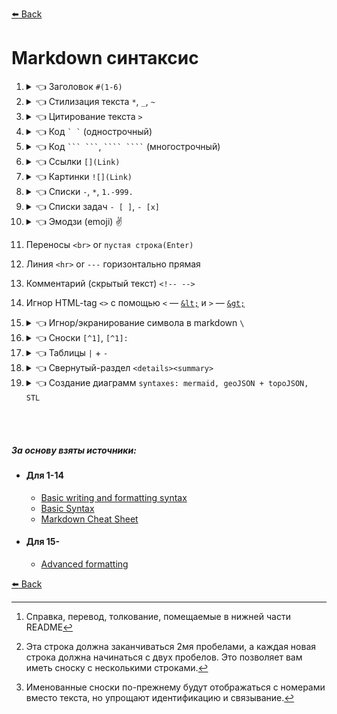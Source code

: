 [:arrow_left: Back](https://github.com/Awake-coding/cheat-sheets)

# Markdown синтаксис



1. <details><summary>👈 Заголовок <code>#(1-6)</code></summary><p>

      - # h1 `#`
      - ## h2 `##`
      - ### h3 - h6
    </p><hr></details>



2. <details><summary>👈 Стилизация текста <code>*</code>, <code>_</code>, <code>~</code></summary><p>

      | Синтаксис | Результат                       |
      | ---       | ---                             |
      | `** **`   | **Жирный** vs Обычный           |
      | `* *`     | *Курсив* vs Обычный             |
      | `**_ _**` | **Жирный и _вложенный курсив_** |
      | `*** ***` | ***Все жирным и курсивом***     |
      | `~~ ~~`   | ~~Зачеркнутый~~                 |
    </p><hr></details>



3. <details><summary>👈 Цитирование текста <code>></code></summary><p>

      - `<blockquote> </blockquote>`
      - ![quote](img/quote.jpg)

      - >    Цитата
        >>   Цитата
        >>>  Цитата
        >>>> Цитата
    </p><hr></details>



4. <details><summary>👈 Код <code>` `</code> (однострочный)</summary><p>

      - <code>\` \`</code>
      - `<code> </code>`
    </p><hr></details>



5. <details><summary>👈 Код <code>``` ```</code>, <code>```` ````</code> (многострочный)</summary><p>

    1. ` ``` ``` `
    2. ` ```` ```` ` (4шт <code>`</code> даст возможность отобразить <code>```</code> тройные обратные кавычки)
    3. `<pre><code> </code></pre>` <br><br>

    - Не указан язык
      ```
      document.querySelector('div');
      ```
    - Указан язык JS ([Подсветка синтаксиса языка](https://github.com/github/linguist/blob/master/vendor/README.md))
      ```JS
      document.querySelector('div');
      ```
      ````
      👆```JS
        document.querySelector('div');
      ```
      ````
    </p><hr></details>



6. <details><summary>👈 Ссылки <code>[](Link)</code></summary><p>

    - `[title](Link)`
    - `<a href=""> </a>`
    - Ссылка на репозиторий ['cheat-sheets'](https://github.com/Awake-coding/cheat-sheets)
      - `['cheat-sheets'](https://github.com/Awake-coding/cheat-sheets)`
    - Ссылки на разделы
      - <img width="220px" alt="link__h1-h6" title="" src="img/link__h1-h6.jpg">
    - Относительные ссылки
      - `[LICENSE watch file](LICENSE.md)`
    </p><hr></details>



7. <details><summary>👈 Картинки <code>![](Link)</code></summary><p>

    - <img width="70px" alt="Octocat" title="Octocat" src="https://myoctocat.com/assets/images/base-octocat.svg">

      ```html
        <img width="px" alt="" title="" src="">
      ```
    - ```markdown
      ![Octocat](https://myoctocat.com/assets/images/base-octocat.svg)
      ```
    - Совет: Если вы хотите отобразить изображение, которое находится в вашем репозитории, вы должны использовать относительные ссылки `/assets/images/electrocat.png`
    - Темы, в которой показано изображение:
        - Тему можно задать, в которой будет показано изображение, добавив `#gh-dark-mode-only` или `#gh-light-mode-only` в конец URL-адреса изображения в Markdown.
          - Темная тема
          ```markdown
          ![Title-for-Dark](https://github.com/github-light.png#gh-dark-mode-only)
          ```
          - Светлая тема
          ```markdown
          ![Title-for-Light](https://github.com/github-dark.png#gh-light-mode-only)
          ```
    </p><hr></details>



8. <details><summary>👈 Списки <code>-</code>, <code>*</code>, <code>1.-999.</code></summary><p>

    - `- Text` Неупорядоченный список
        - в начале строки поставить `-` или `*`
          - Иногда делать 1 пустую строку перед списком, что бы он заработал
    - `1. Text` Упорядоченный список
        - в начале строки поставить любое число
          - Иногда делать 1 пустую строку перед списком, что бы он заработал
    - Вложенные списки
        ```
        - Пункт списка
            - Пункт вложенного списка
        👆👆 2 таба для вложенного списка
        ```
    1. 1.1 ————— `1. 1.1`
        1. 1.2 ——— `1. 1.2`
            1. 1.3 — `1. 1.3`
            1. 2.3 — `1. 2.3`
        1. 2.2 ——— `1. 2.2`
    </p><hr></details>



9. <details><summary>👈 Списки задач <code>- [ ]</code>, <code>- [x]</code></summary><p>

    - [x] — `- [x]` выполнено
    - [ ] — `- [ ]` задача
    - Если начало текста такого списка `(`, то писать так `- [ ] \() Text`
    </p><hr></details>



10. <details><summary>👈 Эмодзи (emoji) ✌️</summary><p>

    - Всё эмодзи тут [`Emoji - шпаргалка`](https://github.com/ikatyang/emoji-cheat-sheet/blob/master/README.md)
      - [Эмоции](https://github.com/ikatyang/emoji-cheat-sheet/blob/master/README.md#emotion) :speech_balloon: :left_speech_bubble: :blue_heart: :yellow_heart: и тд
      - [Жесты рук, тела](https://github.com/ikatyang/emoji-cheat-sheet/blob/master/README.md#hand-fingers-open) :point_right: :point_left: :point_up_2: :point_down: :wave: :vulcan_salute: :ok_hand: :v: :+1: :-1: :muscle: :eye:
      - [Еда](https://github.com/ikatyang/emoji-cheat-sheet/blob/master/README.md#food-fruit) :banana: :peach: :carrot:
      - [Глобус, карта, здания](https://github.com/ikatyang/emoji-cheat-sheet/blob/master/README.md#place-map) :earth_africa: :globe_with_meridians: :world_map:
      - [Время](https://github.com/ikatyang/emoji-cheat-sheet/blob/master/README.md#time) :hourglass: :alarm_clock:
      - [Погода](https://github.com/ikatyang/emoji-cheat-sheet/blob/master/README.md#time) :fire: :star: :zap: :high_brightness: :sun_with_face:
      - [Деятельность](https://github.com/ikatyang/emoji-cheat-sheet/blob/master/README.md#activities) :dart: :diamonds: :balloon: :trophy: :video_game: :ribbon:
      - [Объекты](https://github.com/ikatyang/emoji-cheat-sheet/blob/master/README.md#objects) :phone: :telephone_receiver: :gem: :desktop_computer: :loud_sound: :floppy_disk: :movie_camera: :camera: :mortar_board: :musical_note: :mag: :mag_right: :cd: :dvd: :crown: :bell:
      - [Книга, деньги, почта, писать](https://github.com/ikatyang/emoji-cheat-sheet/blob/master/README.md#book-paper) :memo: :page_facing_up: :receipt: :green_book: :label: :chart: :moneybag: :envelope: :pencil2:
      - [Офис](https://github.com/ikatyang/emoji-cheat-sheet/blob/master/README.md#office) :open_file_folder: :clipboard: :pushpin: :calendar: :chart_with_upwards_trend: :scissors: :wastebasket:
      - [Замки](https://github.com/ikatyang/emoji-cheat-sheet/blob/master/README.md#lock) :lock:
      - [Инструмент...](https://github.com/ikatyang/emoji-cheat-sheet/blob/master/README.md#tool) :hammer: :wrench: :hammer_and_wrench: :gear: :link: :drop_of_blood: :shopping_cart:
      - [Символы](https://github.com/ikatyang/emoji-cheat-sheet/blob/master/README.md#symbols) :warning: :exclamation: :o: :no_entry: :x: :heavy_check_mark: :white_check_mark: :arrow_right: :arrow_left: :arrow_up: :arrow_down: :arrow_heading_down: :arrow_forward: :arrow_backward: :one: :two: :information_source: :high_brightness: :heavy_plus_sign: :heavy_minus_sign: :fleur_de_lis:
      - [Геометрические](https://github.com/ikatyang/emoji-cheat-sheet/blob/master/README.md#geometric) :radio_button: :green_circle: :red_circle: :orange_circle: :yellow_circle: :black_circle: :large_orange_diamond: :small_orange_diamond: :triangular_flag_on_post:
    </p><hr></details>



11. Переносы `<br>` or `пустая строка(Enter)`



12. Линия `<hr>` or `---` горизонтально прямая



13. Комментарий (скрытый текст) `<!-- -->`



14. Игнор HTML-tag `<>` с помощью `<` — [`&lt;`](https://www.w3schools.com/html/html_entities.asp#:~:text=less%20than-,%26lt%3B) и `>` — [`&gt;`](https://www.w3schools.com/html/html_entities.asp#:~:text=greater%20than-,%26gt%3B)



15. <details><summary>👈 Игнор/экранирование символа в markdown <code>\</code></summary><p>

    - Пример:
        - k и *k* `k и *k*`
        - k и \*k\* `k и \*k\*`
    </p><hr></details>



16. <details><summary>👈 Сноски <code>[^1]</code>, <code>[^1]:</code></summary><p>

    - Простая сноска[^1].
    [^1]: Справка, перевод, толкование, помещаемые в нижней части README

    - Сноска может состоять из нескольких строк[^2].
      [^2]: Эта строка должна заканчиваться 2мя пробелами, а каждая новая строка должна начинаться с двух пробелов.
        Это позволяет вам иметь сноску с несколькими строками.

    - Можно использовать слова в названии сноски, чтобы лучше соответствовать контексту[^note].
    [^note]:
        Именованные сноски по-прежнему будут отображаться с номерами вместо текста, но упрощают идентификацию и связывание.

    - ```
      - Простая сноска[^1].
      [^1]: Справка, перевод, толкование, помещаемые в нижней части README

      - Сноска может состоять из нескольких строк[^2].
      [^2]: Эта строка должна заканчиваться 2мя пробелами, а каждая новая строка должна начинаться с двух пробелов.
        Это позволяет вам иметь сноску с несколькими строками.

      - Можно использовать слова в названии сноски, чтобы лучше соответствовать контексту[^note].
      [^note]:
          Именованные сноски по-прежнему будут отображаться с номерами вместо текста, но упрощают идентификацию и связывание.
      ```

    - ❗ `[^1]:` Текст сноски можно располагать где угодно внизу, после предложения со сноской `[^1]`
    </p><hr></details>



17. <details><summary>👈 Таблицы <code>|</code> + <code>-</code></summary><p>

    - <table>
        <thead align="center">
          <tr> <th>Header</th> <th>Header</th> </tr>
        </thead>
        <tbody>
          <tr> <td>Content Cell</td> <td>Content Cell</td> </tr>
          <tr> <td>Content Cell</td> <td>Content Cell</td> </tr>
        </tbody>
      </table>

                  OR Markdown
      ```
      | Header        | Header        |
      | ---           | ---           |
      | Content Cell  | Content Cell  |
      | Content Cell  | Content Cell  |
      ```

                  OR Html
      ```html
      <table>
        <thead align="center">
          <tr> <th>Header</th> <th>Header</th> </tr>
        </thead>
        <tbody>
          <tr> <td>Content Cell</td> <td>Content Cell</td> </tr>
          <tr> <td>Content Cell</td> <td>Content Cell</td> </tr>
        </tbody>
      </table>
      ```
    - ❗ Доп. информация:
        - `|` вертикальная черта на обоих концах столбца не является обязательным.
        - `| --- |` В каждом столбце, после заголовка, должна быть строка с не менее тремя дефисами.
        - Ячейки могут различаться по ширине и не обязательно их выравнивать друг под другом
        - Форматирование
            - Можно использовать markdown форматирование для стилизации внутри ячеек (текста, писать код, ссылки, картинки, эмодзи, `<br>`, `<hr>`, `\`)
        - Выровнять текст
            - Markdown выравнивание столбца всёх ячеек `:---`, `:---:`, `---:`
            - Html выравнивание через `align="center"`, можно к примеру указать только заголовкам столбцов быть по центру
    </p><hr></details>



18. <details><summary>👈 Свернутый-раздел <code>&lt;details&gt;&lt;summary&gt;</code></summary><p>

    - Такой раздел позволит скрыть любое количество контента между тегами `<details></details>`, до момента клика по заголовку скрытого раздела
    - ````html
      <details><summary>👈 Свернутый-раздел</summary><p>

      - #### Мы можем скрыть что угодно, даже код!
      - ```ruby
          puts "Hello World"
        ```
      </p></details>
      ````
    </p><hr></details>



19. <details><summary>👈 Создание диаграмм <code>syntaxes: mermaid, geoJSON + topoJSON, STL</code></summary><p>

    - [Mermaid](https://docs.github.com/en/get-started/writing-on-github/working-with-advanced-formatting/creating-diagrams#creating-mermaid-diagrams) — отображать блок-схемы, диаграммы последовательности, круговые диаграммы и многое другое ([Официальная документации по Mermaid](https://mermaid-js.github.io/mermaid/#/))
        - [Блок-схемы](https://mermaid-js.github.io/mermaid/#/./flowchart?id=flowcharts-basic-syntax)
          ```mermaid
          graph TD
            A[Начало] --> |что-что| B{Что?}
            B --> |var 1| C(Вариант 1)
            B --> |var 2| D(Вариант 2)
            C --> |end| E[Конец]
            D --> |end| E
          ```
        - [Диаграммы последовательности](https://mermaid-js.github.io/mermaid/#/./sequenceDiagram)
        - [Диаграммы Ганта](https://mermaid-js.github.io/mermaid/#/./gantt)
        - [Диаграммы классов](https://mermaid-js.github.io/mermaid/#/./classDiagram)
        - [Диаграммы отношений сущностей](https://mermaid-js.github.io/mermaid/#/./entityRelationshipDiagram)
        - [Диаграмма пути пользователя](https://mermaid-js.github.io/mermaid/#/./user-journey)
    - [geoJSON и topoJSON](https://docs.github.com/en/get-started/writing-on-github/working-with-advanced-formatting/creating-diagrams#creating-geojson-and-topojson-maps) — создания интерактивных карт
        - [geoJSON](https://geojson.org/) использование
            - [online create geoJSON](https://geojson.io/#map=2/20.0/0.0)
                - можно сохранять файл в формате `map.geojson`, нужно нажимать `Save` > `GeoJSON`
            - <details><summary>👈 Пример 1 (geojson)</summary><p>

              - С примера [Использование GeoJSON](https://docs.github.com/en/get-started/writing-on-github/working-with-advanced-formatting/creating-diagrams#using-geojson)
              ```geojson
              {
                "type": "Polygon",
                "coordinates": [
                    [
                        [2.608882, 51.437361],
                        [42.856221, 49.767439],
                        [44.633859, -2.175923],
                        [0.939820, -5.955220]
                    ]
                ],
                "properties": {
                  "тут →": "Текст про участок"
                }
              }
              ```
              <!-- верхний левый ([2.608882, 51.437361]) -->
              <!-- верхний правый ([42.856221, 49.767439]) -->
              <!-- нижний правый ([44.633859, -2.175923]) -->
              <!-- нижний левый ([0.939820, -5.955220]) -->
              </p><hr></details>
            - <details><summary>👈 Пример 2 (geojson)</summary><p>

                - Сделано только с помощью [online create geoJSON](https://geojson.io/)
                ```geojson
                {
                  "type": "FeatureCollection",
                  "features": [{
                      "type": "Feature",
                      "properties": {
                        "stroke": "#080808",
                        "stroke-width": 2,
                        "stroke-opacity": 1
                      },
                      "geometry": {
                        "type": "LineString",
                        "coordinates": [
                            [31.81640625, 43.83452678223682],
                            [-62.05078125, 48.45835188280866],
                            [20.56640625, 59.265880628258095]
                        ]
                      }
                  }, {
                      "type": "Feature",
                      "properties": {
                        "marker-color": "#000000",
                        "marker-size": "medium",
                        "marker-symbol": ""
                      },
                      "geometry": {
                        "type": "Point",
                        "coordinates": [3.8671874999999996, 53.85252660044951]
                      }
                  }, {
                      "type": "Feature",
                      "properties": {
                        "stroke": "#000000",
                        "stroke-width": 3,
                        "stroke-opacity": 0.8,
                        "fill": "#7a6c38",
                        "fill-opacity": 0.5
                      },
                      "geometry": {
                        "type": "Polygon",
                        "coordinates": [
                            [
                              [-25.927734374999996, 62.79493487887006],
                              [-11.6015625, 62.79493487887006],
                              [-11.6015625, 67.37369797436554],
                              [-25.927734374999996, 67.37369797436554],
                              [-25.927734374999996, 62.79493487887006]
                            ]
                        ]
                      }
                  }]
                }
                ```
              </p><hr></details>
            - <details><summary>👈 Пример 3 (geojson)</summary><p>

                - С примера [Пример GeoJSON](https://enterprise.arcgis.com/ru/portal/latest/use/geojson.htm)
                ```geojson
                {
                  "type": "FeatureCollection",
                  "features": [{
                        "type": "Feature",
                        "geometry": {
                            "type": "Point",
                            "coordinates": [102.0, 0.5]
                        },
                        "properties": {
                            "prop0": "value0"
                        }
                      },
                      {
                        "type": "Feature",
                        "geometry": {
                            "type": "LineString",
                            "coordinates": [
                              [102.0, 0.0],
                              [103.0, 1.0],
                              [104.0, 0.0],
                              [105.0, 1.0]
                            ]
                        },
                        "properties": {
                            "prop0": "value0",
                            "prop1": 0.0
                        }
                      },
                      {
                        "type": "Feature",
                        "geometry": {
                            "type": "Polygon",
                            "coordinates": [
                              [
                                  [100.0, 0.0],
                                  [101.0, 0.0],
                                  [101.0, 1.0],
                                  [100.0, 1.0],
                                  [100.0, 0.0]
                              ]
                            ]
                        },
                        "properties": {
                            "prop0": "value0",
                            "prop1": {
                              "this": "that"
                            }
                        }
                      }
                  ]
                }
                ```
              </p><hr></details>

        - [topoJSON](https://github.com/topojson/topojson-specification/blob/master/README.md) использование
            - [online create geoJSON](https://geojson.io/#map=2/20.0/0.0)
                - можно сохранять файл в формате `map.topojson`, нужно нажимать `Save` > `TopoJSON`
            - <details><summary>👈 Пример 1 (topojson)</summary><p>

              - С примера [TopoJSON](https://github.com/topojson/topojson-specification/blob/master/README.md#11-examples)
              ```topojson
              {
                "type": "Topology",
                "objects": {
                  "example": {
                    "type": "GeometryCollection",
                    "geometries": [
                      {
                        "type": "Point",
                        "properties": {
                          "prop0": "value0"
                        },
                        "coordinates": [102, 0.5]
                      },
                      {
                        "type": "LineString",
                        "properties": {
                          "prop0": "value0",
                          "prop1": 0
                        },
                        "arcs": [0]
                      },
                      {
                        "type": "Polygon",
                        "properties": {
                          "prop0": "value0",
                          "prop1": {
                            "this": "that"
                          }
                        },
                        "arcs": [[-2]]
                      }
                    ]
                  }
                },
                "arcs": [
                  [[102, 0], [103, 1], [104, 0], [105, 1]],
                  [[100, 0], [101, 0], [101, 1], [100, 1], [100, 0]]
                ]
              }
              ```
              </p><hr></details>
            - <details><summary>👈 Пример 2 (topojson)</summary><p>

              - Сделано только с помощью [online create geoJSON](https://geojson.io/)
              ```topojson
              {
                "type": "Topology",
                "objects": {
                    "collection": {
                      "type": "GeometryCollection",
                      "geometries": [{
                          "type": "LineString",
                          "properties": {
                            "stroke": "#080808",
                            "stroke-width": 2,
                            "stroke-opacity": 1
                          },
                          "arcs": [0]
                      }, {
                          "type": "Point",
                          "properties": {
                            "marker-color": "#000000",
                            "marker-size": "medium",
                            "marker-symbol": ""
                          },
                          "coordinates": [7022, 4255]
                      }, {
                          "type": "Polygon",
                          "properties": {
                            "stroke": "#000000",
                            "stroke-width": 3,
                            "stroke-opacity": 0.8,
                            "fill": "#7a6c38",
                            "fill-opacity": 0.5
                          },
                          "arcs": [
                            [1]
                          ]
                      }]
                    }
                },
                "arcs": [
                    [
                      [9999, 0],
                      [-9999, 1964],
                      [8801, 4591]
                    ],
                    [
                      [3848, 8054],
                      [1526, 0],
                      [0, 1945],
                      [-1526, 0],
                      [0, -1945]
                    ]
                ],
                "transform": {
                    "scale": [0.009387657515751574, 0.002354152534466319],
                    "translate": [-62.05078125, 43.83452678223682]
                },
                "bbox": [-62.05078125, 43.83452678223682, 31.81640625, 67.37369797436554]
              }
              ```
              </p><hr></details>

    - [STL (ASCII)](https://docs.github.com/en/get-started/writing-on-github/working-with-advanced-formatting/creating-diagrams#creating-stl-3d-models) — создания интерактивных 3D-моделей
        - <details><summary>👈 Пример 1 (STL)</summary><p>

          - С примера [STL 3D models](https://docs.github.com/en/get-started/writing-on-github/working-with-advanced-formatting/creating-diagrams#creating-stl-3d-models)
          ```stl
          solid cube_corner
            facet normal 0.0 -1.0 0.0
              outer loop
                vertex 0.0 0.0 0.0
                vertex 1.0 0.0 0.0
                vertex 0.0 0.0 1.0
              endloop
            endfacet
            facet normal 0.0 0.0 -1.0
              outer loop
                vertex 0.0 0.0 0.0
                vertex 0.0 1.0 0.0
                vertex 1.0 0.0 0.0
              endloop
            endfacet
            facet normal -1.0 0.0 0.0
              outer loop
                vertex 0.0 0.0 0.0
                vertex 0.0 0.0 1.0
                vertex 0.0 1.0 0.0
              endloop
            endfacet
            facet normal 0.577 0.577 0.577
              outer loop
                vertex 1.0 0.0 0.0
                vertex 0.0 1.0 0.0
                vertex 0.0 0.0 1.0
              endloop
            endfacet
          endsolid
          ```
          </p><hr></details>
    </p><hr></details>








<br><br>


##### За основу взяты источники:
  - #### Для 1-14
      - [Basic writing and formatting syntax](https://docs.github.com/en/get-started/writing-on-github/getting-started-with-writing-and-formatting-on-github/basic-writing-and-formatting-syntax)
      - [Basic Syntax](https://www.markdownguide.org/basic-syntax/)
      - [Markdown Cheat Sheet](https://www.markdownguide.org/cheat-sheet/)
  - #### Для 15-
      - [Advanced formatting](https://docs.github.com/en/get-started/writing-on-github/working-with-advanced-formatting)

[:arrow_left: Back](https://github.com/Awake-coding/cheat-sheets)